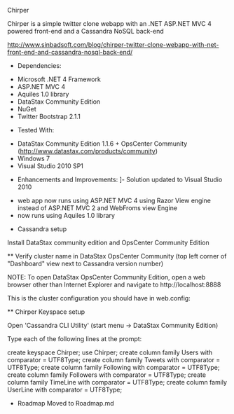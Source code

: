 Chirper

Chirper is a simple twitter clone webapp with an .NET ASP.NET MVC 4 powered front-end and a Cassandra NoSQL back-end

http://www.sinbadsoft.com/blog/chirper-twitter-clone-webapp-with-net-front-end-and-cassandra-nosql-back-end/

* Dependencies:
- Microsoft .NET 4 Framework
- ASP.NET MVC 4
- Aquiles 1.0 library
- DataStax Community Edition
- NuGet
- Twitter Bootstrap 2.1.1

* Tested With:
- DataStax Community Edition 1.1.6 + OpsCenter Community (http://www.datastax.com/products/community)
- Windows 7
- Visual Studio 2010 SP1

* Enhancements and Improvements:
]- Solution updated to Visual Studio 2010
- web app now runs using ASP.NET MVC 4 using Razor View engine instead of ASP.NET MVC 2 and WebFroms view Engine
- now runs using Aquiles 1.0 library

* Cassandra setup

Install DataStax community edition and OpsCenter Community Edition

** Verify cluster name in DataStax OpsCenter Community (top left corner of "Dashboard" view next to Cassandra version number)

NOTE: To open DataStax OpsCenter Community Edition, open a web browser other than Internet Explorer and navigate to http://localhost:8888 

This is the cluster configuration you should have in web.config:

<aquilesConfiguration>
    <clusters>
      <add friendlyName="Test Cluster"> <!-- Cluster name from DataStax OpsCenter Community should match here -->
        <connection poolType="SIZECONTROLLEDPOOL" factoryType="FRAMED"/>
        <endpointManager type="ROUNDROBIN" defaultTimeout="6000">
          <cassandraEndpoints>
            <add address="localhost" port="9160"/>
          </cassandraEndpoints>
        </endpointManager>
      </add>
    </clusters>
  </aquilesConfiguration>

** Chirper Keyspace setup

Open 'Cassandra CLI Utility' (start menu -> DataStax Community Edition)

Type each of the following lines at the prompt:

create keyspace Chirper;
use Chirper;
create column family Users with comparator = UTF8Type;
create column family Tweets with comparator = UTF8Type;
create column family Following with comparator = UTF8Type;
create column family Followers with comparator = UTF8Type;
create column family TimeLine with comparator = UTF8Type;
create column family UserLine with comparator = UTF8Type;

* Roadmap
Moved to Roadmap.md